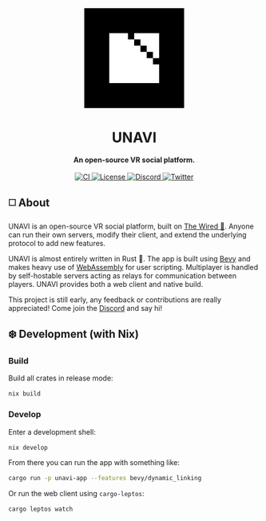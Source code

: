 <div align="center">
  <img src="./assets/images/block-logo.png" alt="UNAVI Logo" height="200" />
  <h1>UNAVI</h1>
  <strong>An open-source VR social platform.</strong>
</div>

<br />

<div align="center">
  <a href="https://github.com/unavi-xyz/unavi/actions/workflows/ci.yml">
    <img alt="CI" src="https://github.com/unavi-xyz/unavi/actions/workflows/ci.yml/badge.svg">
  </a>
  <a href="https://github.com/unavi-xyz/unavi/blob/main/LICENSE">
    <img alt="License" src="https://img.shields.io/github/license/unavi-xyz/unavi" />
  </a>
  <a href="https://discord.gg/cazUfCCgHJ">
    <img alt="Discord" src="https://img.shields.io/discord/918705784311939134.svg?label=&logo=discord&logoColor=ffffff&color=7389D8&labelColor=6A7EC2" />
  </a>
  <a href="https://twitter.com/unavi_xyz">
    <img alt="Twitter" src="https://img.shields.io/badge/unavi__xyz--1DA1F2?logo=twitter" />
  </a>
</div>

## ◻️ About

UNAVI is an open-source VR social platform, built on [The Wired 🔌](https://github.com/unavi-xyz/wired-protocol).
Anyone can run their own servers, modify their client, and extend the underlying protocol to add new features.

UNAVI is almost entirely written in Rust 🦀.
The app is built using [Bevy](https://bevyengine.org/) and makes heavy use of [WebAssembly](https://webassembly.org/) for user scripting.
Multiplayer is handled by self-hostable servers acting as relays for communication between players.
UNAVI provides both a web client and native build.

This project is still early, any feedback or contributions are really appreciated!
Come join the [Discord](https://discord.gg/cazUfCCgHJ) and say hi!

## ❄️ Development (with Nix)

### Build

Build all crates in release mode:

```bash
nix build
```

### Develop

Enter a development shell:

```bash
nix develop
```

From there you can run the app with something like:

```bash
cargo run -p unavi-app --features bevy/dynamic_linking
```

Or run the web client using `cargo-leptos`:

```bash
cargo leptos watch
```
